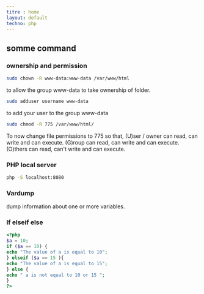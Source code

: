 ```yaml
---
titre : home
layout: default
techno: php
---
```


## somme command

### ownership and permission

```bash
sudo chown -R www-data:www-data /var/www/html
```

to allow the group www-data to take ownership of folder.

```bash
sudo adduser username www-data
```
to add your user to the group www-data

```bash
sudo chmod -R 775 /var/www/html/
```
To now change file permissions to 775 so that, (U)ser / owner can read, can write and can execute. (G)roup can read, can write and can execute. (O)thers can read, can't write and can execute.


### PHP local server

```bash
php -S localhost:8080
```

### Vardump

dump information about one or more variables.

<?php var_dump(var1, var2, ...); ?>


### If elseif else

```php
<?php
$a = 10;
if ($a == 10) {
echo "The value of a is equal to 10";
} elseif ($a == 15 ){
echo "The value of a is equal to 15";
} else {
echo " a is not equal to 10 or 15 ";
}
?>
```


